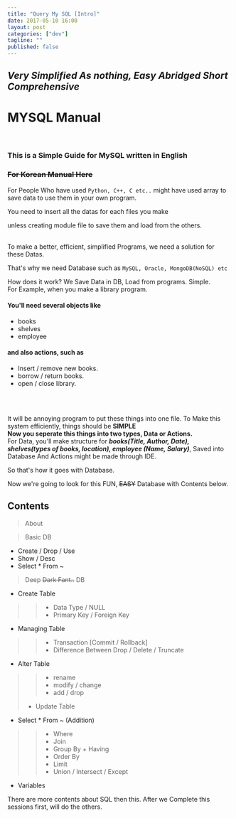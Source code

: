 ```yaml
---
title: "Query My SQL [Intro]"
date: 2017-05-10 16:00
layout: post
categories: ["dev"]
tagline: ""
published: false
---
```



## _Very Simplified As nothing, Easy Abridged Short Comprehensive_
# **MYSQL Manual**
<br>

### This is a Simple Guide for MySQL written in English

### ~~For Korean Manual Here~~

For People Who have used `Python, C++, C etc..` might have used array to save data
to use them in your own program.

You need to insert all the datas for each files you make

unless creating module file to save them and load from the others.

<br>
To make a better, efficient, simplified Programs, we need a solution for these Datas.

That's why we need Database such as `MySQL, Oracle, MongoDB(NoSQL) etc`

How does it work? We Save Data in DB, Load from programs. Simple.
<br>
For Example, when you make a library program.

#### You'll need several **objects** like
- books
- shelves
- employee

#### and also **actions**, such as
- Insert / remove new books.
- borrow / return books.
- open / close library.

<br><br>

It will be annoying program to put these things into one file.
To Make this system efficiently, things should be **SIMPLE**
<br>
**Now you seperate this things into two types, Data or Actions.**
<br>
For Data, you'll make structure for _**books(Title, Author, Date), shelves(types of books, location), employee (Name, Salary)**_, Saved into Database
And Actions might be made through IDE.

So that's how it goes with Database.

Now we're going to look for this FUN, ~~EASY~~ Database with Contents below.
<br>
## Contents
> About

> Basic DB
* Create / Drop / Use
* Show / Desc
* Select * From ~

> Deep ~~Dark Fant..~~ DB
* Create Table
>> - Data Type / NULL
>> - Primary Key / Foreign Key
* Managing Table
>> - Transaction [Commit / Rollback]
>> - Difference Between Drop / Delete / Truncate
* Alter Table
>> - rename
>> - modify / change
>> - add / drop
> - Update Table
* Select * From ~ (Addition)
>> - Where
>> - Join
>> - Group By + Having
>> - Order By
>> - Limit
>> - Union / Intersect / Except
* Variables


There are more contents about SQL then this.
After we Complete this sessions first, will do the others.
